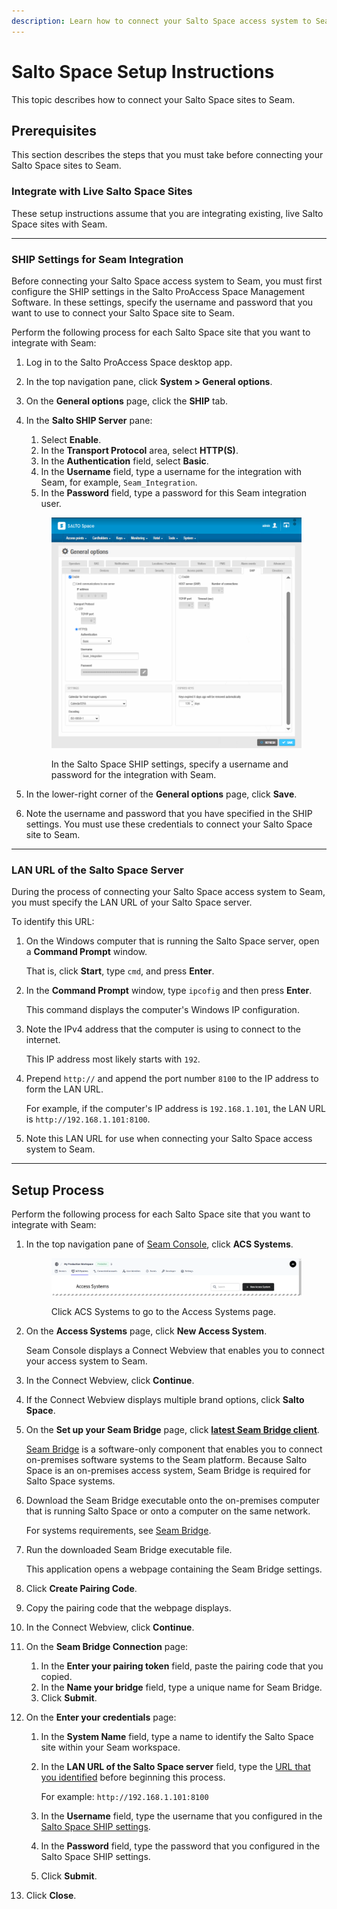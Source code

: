 ```yaml
---
description: Learn how to connect your Salto Space access system to Seam.
---
```


# Salto Space Setup Instructions

This topic describes how to connect your Salto Space sites to Seam.

## Prerequisites

This section describes the steps that you must take before connecting your Salto Space sites to Seam.

### Integrate with Live Salto Space Sites

These setup instructions assume that you are integrating existing, live Salto Space sites with Seam.

***

### SHIP Settings for Seam Integration

Before connecting your Salto Space access system to Seam, you must first configure the SHIP settings in the Salto ProAccess Space Management Software. In these settings, specify the username and password that you want to use to connect your Salto Space site to Seam.

Perform the following process for each Salto Space site that you want to integrate with Seam:

1. Log in to the Salto ProAccess Space desktop app.
2. In the top navigation pane, click **System > General options**.
3. On the **General options** page, click the **SHIP** tab.
4.  In the **Salto SHIP Server** pane:

    1. Select **Enable**.
    2. In the **Transport Protocol** area, select **HTTP(S)**.
    3. In the **Authentication** field, select **Basic**.
    4. In the **Username** field, type a username for the integration with Seam, for example, `Seam_Integration`.
    5. In the **Password** field, type a password for this Seam integration user.

    <figure><img src="../../.gitbook/assets/salto-space-ship-settings.png" alt="In the Salto Space SHIP settings, specify a username and password for the integration with Seam."><figcaption><p>In the Salto Space SHIP settings, specify a username and password for the integration with Seam.</p></figcaption></figure>
5. In the lower-right corner of the **General options** page, click **Save**.
6. Note the username and password that you have specified in the SHIP settings. You must use these credentials to connect your Salto Space site to Seam.

***

### LAN URL of the Salto Space Server

During the process of connecting your Salto Space access system to Seam, you must specify the LAN URL of your Salto Space server.

To identify this URL:

1.  On the Windows computer that is running the Salto Space server, open a **Command Prompt** window.

    That is, click **Start**, type `cmd`, and press **Enter**.
2.  In the **Command Prompt** window, type `ipcofig` and then press **Enter**.

    This command displays the computer's Windows IP configuration.
3.  Note the IPv4 address that the computer is using to connect to the internet.

    This IP address most likely starts with `192`.
4.  Prepend `http://` and append the port number `8100` to the IP address to form the LAN URL.

    For example, if the computer's IP address is `192.168.1.101`, the LAN URL is `http://192.168.1.101:8100`.
5. Note this LAN URL for use when connecting your Salto Space access system to Seam.

***

## Setup Process

Perform the following process for each Salto Space site that you want to integrate with Seam:

1.  In the top navigation pane of [Seam Console](https://console.seam.co/), click **ACS Systems**.

    <figure><img src="../../.gitbook/assets/access-systems-tab-production-workspace.png" alt="Click ACS Systems to go to the Access Systems page."><figcaption><p>Click ACS Systems to go to the Access Systems page.</p></figcaption></figure>
2.  On the **Access Systems** page, click **New Access System**.

    Seam Console displays a Connect Webview that enables you to connect your access system to Seam.
3. In the Connect Webview, click **Continue**.
4. If the Connect Webview displays multiple brand options, click **Salto Space**.
5.  On the **Set up your Seam Bridge** page, click [**latest Seam Bridge client**](https://github.com/seamapi/seam-bridge-client/releases/latest).

    [Seam Bridge](../../capability-guides/seam-bridge.md) is a software-only component that enables you to connect on-premises software systems to the Seam platform. Because Salto Space is an on-premises access system, Seam Bridge is required for Salto Space systems.
6.  Download the Seam Bridge executable onto the on-premises computer that is running Salto Space or onto a computer on the same network.

    For systems requirements, see [Seam Bridge](../../capability-guides/seam-bridge.md).
7.  Run the downloaded Seam Bridge executable file.

    This application opens a webpage containing the Seam Bridge settings.
8. Click **Create Pairing Code**.
9. Copy the pairing code that the webpage displays.
10. In the Connect Webview, click **Continue**.
11. On the **Seam Bridge Connection** page:
    1. In the **Enter your pairing token** field, paste the pairing code that you copied.
    2. In the **Name your bridge** field, type a unique name for Seam Bridge.
    3. Click **Submit**.
12. On the **Enter your credentials** page:
    1. In the **System Name** field, type a name to identify the Salto Space site within your Seam workspace.
    2.  In the **LAN URL of the Salto Space server** field, type the [URL that you identified](salto-space-setup-instructions.md#lan-url-of-the-salto-space-server) before beginning this process.

        For example: `http://192.168.1.101:8100`
    3. In the **Username** field, type the username that you configured in the [Salto Space SHIP settings](salto-space-setup-instructions.md#prerequisites).
    4. In the **Password** field, type the password that you configured in the Salto Space SHIP settings.
    5. Click **Submit**.
13. Click **Close**.
